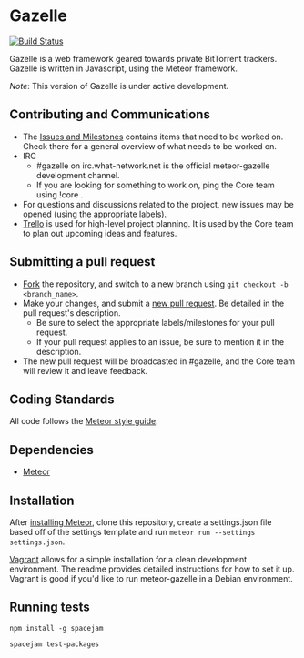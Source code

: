 Gazelle
=======

[![Build Status](https://travis-ci.org/meteor-gazelle/meteor-gazelle.svg?branch=master)](https://travis-ci.org/meteor-gazelle/meteor-gazelle)

Gazelle is a web framework geared towards private BitTorrent trackers.
Gazelle is written in Javascript, using the Meteor framework.

_Note_: This version of Gazelle is under active development.

Contributing and Communications
-------------------------------
* The [Issues and Milestones](https://github.com/meteor-gazelle/meteor-gazelle/issues) contains items that need to be worked on. Check there for a general overview of what needs to be worked on.
* IRC
  * &#35;gazelle on irc.what-network.net is the official meteor-gazelle development channel.
  * If you are looking for something to work on, ping the Core team using !core <message>.
* For questions and discussions related to the project, new issues may be opened (using the appropriate labels).
* [Trello](https://trello.com/b/XXzk9boI/meteor-gazelle) is used for high-level project planning. It is used by the Core team to plan out upcoming ideas and features.

Submitting a pull request
-------------------------
* [Fork](https://github.com/meteor-gazelle/meteor-gazelle/fork) the repository, and switch to a new branch using `git checkout -b <branch_name>`.
* Make your changes, and submit a [new pull request](https://github.com/meteor-gazelle/meteor-gazelle/compare). Be detailed in the pull request's description.
  * Be sure to select the appropriate labels/milestones for your pull request.
  * If your pull request applies to an issue, be sure to mention it in the description.
* The new pull request will be broadcasted in #gazelle, and the Core team will review it and leave feedback.

Coding Standards
----------------
All code follows the [Meteor style guide](https://github.com/meteor/meteor/wiki/Meteor-Style-Guide).

Dependencies
------------
* [Meteor](https://www.meteor.com/)

Installation
------------
After [installing Meteor](https://www.meteor.com/install), clone this repository, create a settings.json file based off of the settings template and run `meteor run --settings settings.json`.

[Vagrant](https://github.com/meteor-gazelle/vagrant) allows for a simple installation for a clean development environment. The readme provides detailed instructions for how to set it up. Vagrant is good if you'd like to run meteor-gazelle in a Debian environment.

Running tests
------------
    npm install -g spacejam
    
    spacejam test-packages
